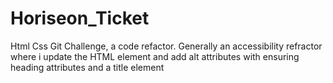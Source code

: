 # Horiseon_Ticket
Html Css Git Challenge, a code refactor. Generally an accessibility refractor where i update the HTML element and add alt attributes with ensuring heading attributes and a title element  
